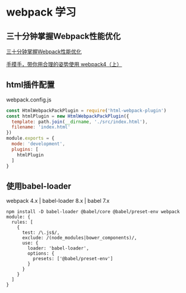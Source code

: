 ﻿# webpack 学习

## 三十分钟掌握Webpack性能优化
[三十分钟掌握Webpack性能优化](https://juejin.im/post/5b652b036fb9a04fa01d616b)

[手摸手，带你用合理的姿势使用 webpack4（上）](https://juejin.im/post/5b56909a518825195f499806)


## html插件配置
webpack.config.js
```js
const HtmlWebpackPackPlugin = require('html-webpack-plugin')
const htmlPlugin = new HtmlWebpackPackPlugin({
  template: path.join(__dirname, './src/index.html'),
  filename: 'index.html'
})
module.exports = {
  mode: 'development',
  plugins: [
    htmlPlugin
  ]
}
```

## 使用babel-loader
webpack 4.x | babel-loader 8.x | babel 7.x
```shell
npm install -D babel-loader @babel/core @babel/preset-env webpack
module: {
  rules: [
    {
      test: /\.js$/,
      exclude: /(node_modules|bower_components)/,
      use: {
        loader: 'babel-loader',
        options: {
          presets: ['@babel/preset-env']
        }
      }
    }
  ]
}
```